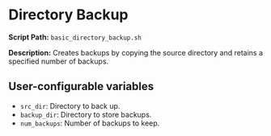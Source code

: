 
# Directory Backup

**Script Path:** `basic_directory_backup.sh`

**Description:** 
Creates backups by copying the source directory and retains a specified number of backups.

## User-configurable variables
- `src_dir`: Directory to back up.
- `backup_dir`: Directory to store backups.
- `num_backups`: Number of backups to keep.
